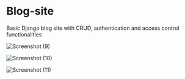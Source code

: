 # Blog-site
Basic Django blog site with CRUD, authentication and access control functionalities

![Screenshot (9)](https://user-images.githubusercontent.com/39973541/55844019-aa4ecd80-5b3b-11e9-9357-8cae5e1bfbe9.png)




![Screenshot (10)](https://user-images.githubusercontent.com/39973541/55844020-aae76400-5b3b-11e9-9012-f1427966b08b.png)




![Screenshot (11)](https://user-images.githubusercontent.com/39973541/55844021-aae76400-5b3b-11e9-888a-78458e423774.png)
